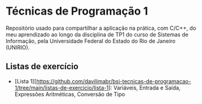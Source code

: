 # Técnicas de Programação 1
<p>Repositório usado para compartilhar a aplicação na prática, com C/C++, do meu aprendizado ao longo da disciplina de TP1 do curso de Sistemas de Informação, pela Universidade Federal do Estado do Rio de Janeiro (UNIRIO).</p>

## Listas de exercício
- [Lista 1][https://github.com/davilimabr/bsi-tecnicas-de-programacao-1/tree/main/listas-de-exercicio/lista-1]: Variáveis, Entrada e Saída, Expressões Aritméticas, Conversão de Tipo
